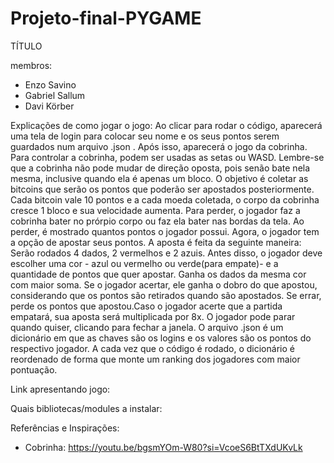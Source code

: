 # Projeto-final-PYGAME

TÍTULO

membros:
- Enzo Savino
- Gabriel Sallum
- Davi Körber

Explicações de como jogar o jogo:
  Ao clicar para rodar o código, aparecerá uma tela de login para colocar seu nome e os seus pontos serem guardados num arquivo .json . Após isso, aparecerá o jogo da cobrinha. Para controlar a cobrinha, podem ser usadas as setas ou WASD. Lembre-se que a cobrinha não pode mudar de direção oposta, pois senão bate nela mesma, inclusive quando ela é apenas um bloco. O objetivo é coletar as bitcoins que serão os pontos que poderão ser apostados posteriormente. Cada bitcoin vale 10 pontos e a cada moeda coletada, o corpo da cobrinha cresce 1 bloco e sua velocidade aumenta. Para perder, o jogador faz a cobrinha bater no prórpio corpo ou faz ela bater nas bordas da tela.
  Ao perder, é mostrado quantos pontos o jogador possui. Agora, o jogador tem a opção de apostar seus pontos.
  A aposta é feita da seguinte maneira: Serão rodados 4 dados, 2 vermelhos e 2 azuis. Antes disso, o jogador deve escolher uma cor - azul ou vermelho ou verde(para empate)- e a quantidade de pontos que quer apostar. Ganha os dados da mesma cor com maior soma. Se o jogador acertar, ele ganha o dobro do que apostou, considerando que os pontos são retirados quando são apostados. Se errar, perde os pontos que apostou.Caso o jogador acerte que a partida empatará, sua aposta será multiplicada por 8x. O jogador pode parar quando quiser, clicando para fechar a janela.
  O arquivo .json é um dicionário em que as chaves são os logins e os valores são os pontos do respectivo jogador. A cada vez que o código é rodado, o dicionário é reordenado de forma que monte um ranking dos jogadores com maior pontuação.


Link apresentando jogo:

Quais bibliotecas/modules a instalar:

Referências e Inspirações:
  - Cobrinha: https://youtu.be/bgsmYOm-W80?si=VcoeS6BtTXdUKvLk
